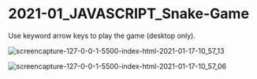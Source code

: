 # 2021-01_JAVASCRIPT_Snake-Game

Use keyword arrow keys to play the game (desktop only).

![screencapture-127-0-0-1-5500-index-html-2021-01-17-10_57_13](https://user-images.githubusercontent.com/53694931/104838494-1e8ed700-58b3-11eb-8d94-9a37b34f178d.png)

![screencapture-127-0-0-1-5500-index-html-2021-01-17-10_57_06](https://user-images.githubusercontent.com/53694931/104838492-1c2c7d00-58b3-11eb-8f7b-c8437f95cfee.png)

